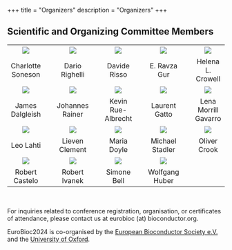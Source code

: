 +++
title = "Organizers"
description = "Organizers"
+++

## Scientific and Organizing Committee Members

<!-- Based on meeting minutes October 2023 - November 2023
Charlotte Soneson
Dario Righelli
E. Ravza Gur
Helena L. Crowell
James Dalgleish
Johannes Rainer
Kevin C. Rue-Albrecht
Laurent Gatto
Lieven Clement
Maria Doyle
Michael Stadler
Oliver Crook
Robert Castelo
Robert Ivanek
Simone Bell
-->

|       |   |     |   |      |   |      |   |      |
|:-----:|---|:---:|---|:----:|---|:----:|---|:----:|
| ![](../img/organizers/CharlotteSoneson.jpg) | &nbsp; | ![](../img/organizers/Dario_Righelli.jpg) | &nbsp; | ![](../img/organizers/DavideRisso.JPG) | &nbsp; | ![](../img/organizers/RavzaGur.png) | &nbsp; | ![](../img/organizers/HelenaCrowell.png) |
| Charlotte Soneson | &nbsp; | Dario Righelli | &nbsp; | Davide Risso | &nbsp; | E. Ravza Gur | &nbsp; | Helena L. Crowell |
| ![](../img/organizers/JamesDalgleish.png) | &nbsp; | ![](../img/organizers/JohannesRainer.jpg) | &nbsp; | ![](../img/organizers/KevinRueAlbrecht.jpg) | &nbsp; | ![](../img/organizers/LaurentGatto.png) | &nbsp; | ![](../img/organizers/LenaMorrillGavarro.jpg) |
| James Dalgleish | &nbsp; | Johannes Rainer | &nbsp; | Kevin Rue-Albrecht | &nbsp; | Laurent Gatto | &nbsp; | Lena Morrill Gavarro |
| ![](../img/organizers/LeoLahti.jpg) | &nbsp; | ![](../img/organizers/LievenClement.jpeg) | &nbsp; | ![](../img/organizers/MariaDoyle.jpeg) | &nbsp; | ![](../img/organizers/MStadler_FMI0142.jpg) | &nbsp; | ![](../img/organizers/avatar.png)
| Leo Lahti | &nbsp; | Lieven Clement | &nbsp; | Maria Doyle | &nbsp; | Michael Stadler | &nbsp; | Oliver Crook |
| ![](../img/organizers/RobertCastelo.jpeg) | &nbsp; | ![](../img/organizers/RobertIvanek.jpg) | &nbsp; | ![](../img/organizers/SimoneBell.jpg) | &nbsp; | ![](../img/organizers/Wolfgang_Huber.jpg) | &nbsp; | &nbsp; | &nbsp; | &nbsp;
| Robert Castelo | &nbsp; | Robert Ivanek | &nbsp; | Simone Bell | &nbsp; | Wolfgang Huber | &nbsp; | &nbsp; |



<br/>

For inquiries related to conference registration, organisation, or certificates of attendance, please contact us at eurobioc (at) bioconductor.org. 

EuroBioc2024 is co-organised by the [European Bioconductor Society e.V.](https://bioconductor.org/about/european-bioconductor-society/) and the [University of Oxford](https://www.ox.ac.uk/).
